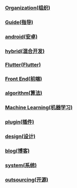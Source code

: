 ### [Organization(组织)](https://github.com/snpmyn/OpenSourceCollection/blob/master/ORGANIZATION.md)
### [Guide(指导)](https://github.com/snpmyn/OpenSourceCollection/blob/master/GUIDE.md)
### [android(安卓)](https://github.com/snpmyn/OpenSourceCollection/blob/master/ANDROID.md)
### [hybrid(混合开发)](https://github.com/snpmyn/OpenSourceCollection/blob/master/HYBRID.md)
### [Flutter(Flutter)](https://github.com/snpmyn/OpenSourceCollection/blob/master/FLUTTER.md)
### [Front End(前端)](https://github.com/snpmyn/OpenSourceCollection/blob/master/FRONTEND.md)
### [algorithm(算法)](https://github.com/snpmyn/OpenSourceCollection/blob/master/ALGORITHM.md)
### [Machine Learning(机器学习)](https://github.com/snpmyn/OpenSourceCollection/blob/master/MACHINE_LEARNING.md)
### [plugin(插件)](https://github.com/snpmyn/OpenSourceCollection/blob/master/PLUGIN.md)
### [design(设计)](https://github.com/snpmyn/OpenSourceCollection/blob/master/DESIGN.md)
### [blog(博客)](https://github.com/snpmyn/OpenSourceCollection/blob/master/BLOG.md)
### [system(系统)](https://github.com/snpmyn/OpenSourceCollection/blob/master/SYSTEM.md)
### [outsourcing(开源)](https://github.com/snpmyn/OpenSourceCollection/blob/master/OUTSOURCING.md)

